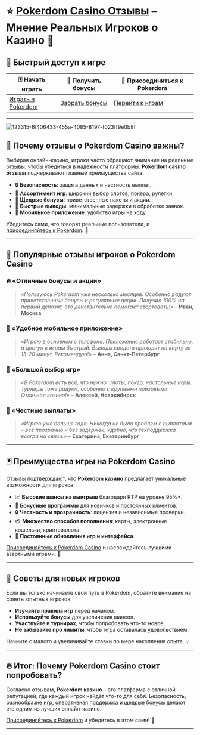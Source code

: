 # ⭐ [Pokerdom Casino Отзывы](https://brandplay.link/Bxg7SC7H) – Мнение Реальных Игроков о Казино 🎰

## 🔗 Быстрый доступ к игре

| 🃏 **Начать играть** | 🎁 **Получить бонусы** | 🚀 **Присоединиться к Pokerdom** |
|-----------------------|-----------------------|---------------------------------|
| [Играть в Pokerdom](https://brandplay.link/Bxg7SC7H) | [Забрать бонусы](https://brandplay.link/Bxg7SC7H) | [Перейти к играм](https://brandplay.link/Bxg7SC7H) |

---
![123315-6f406433-455a-4085-8197-f023ff9e0b8f](https://github.com/user-attachments/assets/b06e1d17-7601-4a01-b7e9-91bc56594f48)

## 🎯 Почему отзывы о Pokerdom Casino важны?

Выбирая онлайн-казино, игроки часто обращают внимание на реальные отзывы, чтобы убедиться в надежности платформы. **Pokerdom casino отзывы** подчеркивают главные преимущества сайта:

- 🔒 **Безопасность**: защита данных и честность выплат.
- 🎰 **Ассортимент игр**: широкий выбор слотов, покера, рулетки.
- 🤑 **Щедрые бонусы**: приветственные пакеты и акции.
- 💸 **Быстрые выводы**: минимальные задержки в обработке заявок.
- 📱 **Мобильное приложение**: удобство игры на ходу.

Убедитесь сами, что говорят реальные пользователи, и [присоединяйтесь к Pokerdom](https://brandplay.link/Bxg7SC7H). 🚀

---

## 💎 Популярные отзывы игроков о Pokerdom Casino

### 🔥 «Отличные бонусы и акции»
> *«Пользуюсь Pokerdom уже несколько месяцев. Особенно радуют приветственные бонусы и регулярные акции. Получил 100% на первый депозит, это действительно помогает стартовать!»* – **Иван, Москва**

### 📱 «Удобное мобильное приложение»
> *«Играю в основном с телефона. Приложение работает стабильно, а доступ к играм быстрый. Выводы средств приходят на карту за 15-20 минут. Рекомендую!»* – **Анна, Санкт-Петербург**

### 🎲 «Большой выбор игр»
> *«В Pokerdom есть всё, что нужно: слоты, покер, настольные игры. Турниры тоже радуют, особенно с крупными призовыми. Отличное казино!»* – **Алексей, Новосибирск**

### 🔄 «Честные выплаты»
> *«Играю уже больше года. Никогда не было проблем с выплатами – всё прозрачно и без задержек. Удобно, что техподдержка всегда на связи.»* – **Екатерина, Екатеринбург**

---

## 🃏 Преимущества игры на Pokerdom Casino

Отзывы подтверждают, что **Pokerdom казино** предлагает уникальные возможности для игроков:

- 📈 **Высокие шансы на выигрыш** благодаря RTP на уровне 95%+.
- 🎁 **Бонусные программы** для новичков и постоянных клиентов.
- 🔒 **Честность и прозрачность**: лицензия и независимые проверки.
- 💳 **Множество способов пополнения**: карты, электронные кошельки, криптовалюта.
- 🚀 **Постоянные обновления игр и интерфейса**.

[Присоединяйтесь к Pokerdom Casino](https://brandplay.link/Bxg7SC7H) и наслаждайтесь лучшими азартными играми. 🎉

---

## 📖 Советы для новых игроков

Если вы только начинаете свой путь в Pokerdom, обратите внимание на советы опытных игроков:

- **Изучайте правила игр** перед началом.
- **Используйте бонусы** для увеличения шансов.
- **Участвуйте в турнирах**, чтобы попробовать что-то новое.
- **Не забывайте про лимиты**, чтобы игра оставалась удовольствием.

Начните с малого и увеличивайте ставки по мере накопления опыта. 💡

---

## 🔥 Итог: Почему Pokerdom Casino стоит попробовать?

Согласно отзывам, **Pokerdom казино** – это платформа с отличной репутацией, где каждый игрок найдёт что-то для себя. Безопасность, разнообразие игр, оперативная поддержка и щедрые бонусы делают его одним из лучших онлайн-казино.

[Присоединяйтесь к Pokerdom](https://brandplay.link/Bxg7SC7H) и убедитесь в этом сами! 🚀

---

